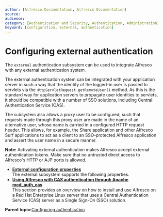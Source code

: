 ```yaml
---
author: [Alfresco Documentation, Alfresco Documentation]
source: 
audience: 
category: [Authentication and Security, Authentication, Administration]
keyword: [configuration, external, authentication]
---
```


# Configuring external authentication

The `external` authentication subsystem can be used to integrate Alfresco with any external authentication system.

The external authentication system can be integrated with your application server in such a way that the identity of the logged-in user is passed to servlets via the `HttpServletRequest.getRemoteUser()` method. As this is the standard way for application servers to propagate user identities to servlets, it should be compatible with a number of SSO solutions, including Central Authentication Service \(CAS\).

The subsystem also allows a proxy user to be configured, such that requests made through this proxy user are made in the name of an alternative user, whose name is carried in a configured HTTP request header. This allows, for example, the Share application and other Alfresco Surf applications to act as a client to an SSO-protected Alfresco application and assert the user name in a secure manner.

**Note:** Activating external authentication makes Alfresco accept external authentication tokens. Make sure that no untrusted direct access to Alfresco's HTTP or AJP ports is allowed.

-   **[External configuration properties](../concepts/auth-external-props.md)**  
The external subsystem supports the following properties.
-   **[Using Alfresco with CAS authentication through Apache mod\_auth\_cas](../concepts/alf-modauthcas-home.md)**  
This section provides an overview on how to install and use Alfresco on a Red Hat Enterprise Linux server that uses a Central Authentication Service \(CAS\) server as a Single Sign-On \(SSO\) solution.

**Parent topic:**[Configuring authentication](../concepts/auth-config-examples.md)

